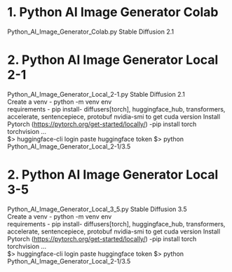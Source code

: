 # 1. Python AI Image Generator Colab
Python_AI_Image_Generator_Colab.py
Stable Diffusion 2.1         

# 2. Python AI Image Generator Local 2-1
Python_AI_Image_Generator_Local_2-1.py
Stable Diffusion 2.1      
Create a venv - python -m venv env     
requirements - pip install- diffusers[torch], huggingface_hub, transformers, accelerate, sentencepiece, protobuf
nvidia-smi to get cuda version
Install Pytorch (https://pytorch.org/get-started/locally/) -pip install torch torchvision ...     
$> huggingface-cli login 
paste huggingface token
$> python Python_AI_Image_Generator_Local_2-1/3.5

# 2. Python AI Image Generator Local 3-5
Python_AI_Image_Generator_Local_3_5.py
Stable Diffusion 3.5         
Create a venv - python -m venv env     
requirements - pip install- diffusers[torch], huggingface_hub, transformers, accelerate, sentencepiece, protobuf
nvidia-smi to get cuda version
Install Pytorch (https://pytorch.org/get-started/locally/) -pip install torch torchvision ...     
$> huggingface-cli login 
paste huggingface token
$> python Python_AI_Image_Generator_Local_2-1/3.5  